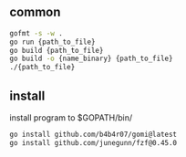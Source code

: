 ## common

```sh
gofmt -s -w .
go run {path_to_file}
go build {path_to_file}
go build -o {name_binary} {path_to_file}
./{path_to_file}
```


## install

install program to $GOPATH/bin/
```sh
go install github.com/b4b4r07/gomi@latest
go install github.com/junegunn/fzf@0.45.0
```
